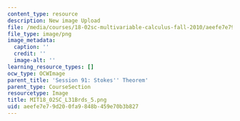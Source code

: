 ```yaml
---
content_type: resource
description: New image Upload
file: /media/courses/18-02sc-multivariable-calculus-fall-2010/aeefe7e79d200fa9848b459e70b3b827_MIT18_02SC_L31Brds_5.png
file_type: image/png
image_metadata:
  caption: ''
  credit: ''
  image-alt: ''
learning_resource_types: []
ocw_type: OCWImage
parent_title: 'Session 91: Stokes'' Theorem'
parent_type: CourseSection
resourcetype: Image
title: MIT18_02SC_L31Brds_5.png
uid: aeefe7e7-9d20-0fa9-848b-459e70b3b827
---
```

